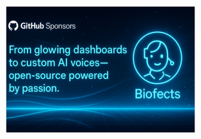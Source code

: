 ![GitHub Sponsors Banner](https://raw.githubusercontent.com/biofects/sponsors-assets/main/banner.png)
